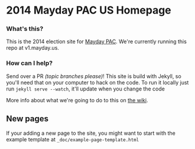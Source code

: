 2014 Mayday PAC US Homepage
==================

### What's this?
This is the 2014 election site for [Mayday PAC](mayday.us).
We're currently running this repo at v1.mayday.us.

### How can I help?
Send over a PR *(topic branches please)*!
This site is build with Jekyll, so you'll need that on your computer to hack on the code.
To run it locally just run `jekyll serve --watch`, it'll update when you change the code

More info about what we're going to do to this on [the wiki](https://github.com/MayOneUS/wiki/wiki).

## New pages

If your adding a new page to the site, you might want to start with the example template at `_doc/example-page-template.html`
